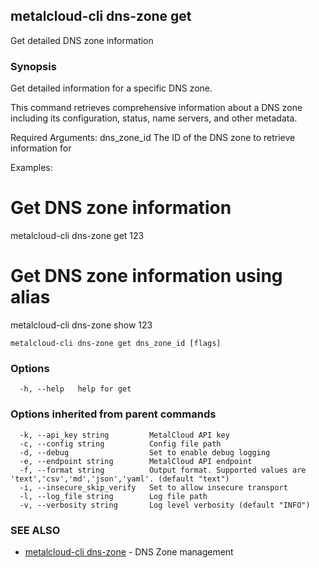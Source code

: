 ## metalcloud-cli dns-zone get

Get detailed DNS zone information

### Synopsis

Get detailed information for a specific DNS zone.

This command retrieves comprehensive information about a DNS zone including its
configuration, status, name servers, and other metadata.

Required Arguments:
  dns_zone_id           The ID of the DNS zone to retrieve information for

Examples:
  # Get DNS zone information
  metalcloud-cli dns-zone get 123

  # Get DNS zone information using alias
  metalcloud-cli dns-zone show 123


```
metalcloud-cli dns-zone get dns_zone_id [flags]
```

### Options

```
  -h, --help   help for get
```

### Options inherited from parent commands

```
  -k, --api_key string         MetalCloud API key
  -c, --config string          Config file path
  -d, --debug                  Set to enable debug logging
  -e, --endpoint string        MetalCloud API endpoint
  -f, --format string          Output format. Supported values are 'text','csv','md','json','yaml'. (default "text")
  -i, --insecure_skip_verify   Set to allow insecure transport
  -l, --log_file string        Log file path
  -v, --verbosity string       Log level verbosity (default "INFO")
```

### SEE ALSO

* [metalcloud-cli dns-zone](metalcloud-cli_dns-zone.md)	 - DNS Zone management

